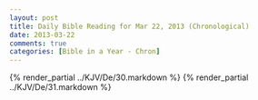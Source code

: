 ```yaml
---
layout: post
title: Daily Bible Reading for Mar 22, 2013 (Chronological)
date: 2013-03-22
comments: true
categories: [Bible in a Year - Chron]
---
```

{% render_partial ../KJV/De/30.markdown %}
{% render_partial ../KJV/De/31.markdown %}
